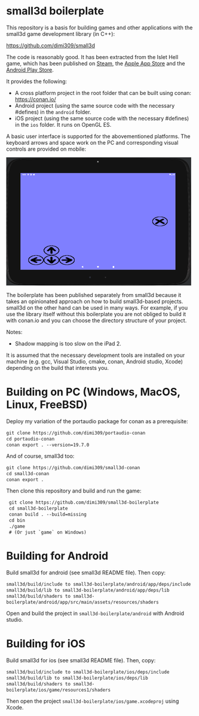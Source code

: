 small3d boilerplate
===================

This repository is a basis for building games and other
applications with the small3d game development library
(in C++):

https://github.com/dimi309/small3d

The code is reasonably good. It has been extracted from
the Islet Hell game, which has been published on [Steam](https://store.steampowered.com/app/2069750/Islet_Hell/),
the [Apple App Store](https://apps.apple.com/us/app/islet-hell/id1631875184) and the [Android Play Store](https://play.google.com/store/apps/details?id=dimi309.islethelladroid).

It provides the following:

- A cross platform project in the root folder that can be built using
  conan: https://conan.io/
- Android project (using the same source code with the necessary
  #defines) in the `android` folder.
- iOS project (using the same source code with the necessary
  #defines) in the `ios` folder. It runs on OpenGL ES.

A basic user interface is supported for the abovementioned platforms.
The keyboard arrows and space work on the PC and corresponding
visual controls are provided on mobile:

![mobile interface](mobile-interface.png)
  
The boilerplate has been published separately from small3d because it 
takes an opinionated approach on how to build small3d-based
projects. small3d on the other hand can be used in many ways.
For example, if you use the library itself without this boilerplate
you are not obliged to build it with conan.io and you can choose
the directory structure of your project.

Notes: 
- Shadow mapping is too slow on the iPad 2.

It is assumed that the necessary development tools are installed
on your machine (e.g. gcc, Visual Studio, cmake, conan, 
Android studio, Xcode) depending on the build that interests
you.

# Building on PC (Windows, MacOS, Linux, FreeBSD)

Deploy my variation of the portaudio package for conan as a prerequisite:

	git clone https://github.com/dimi309/portaudio-conan
	cd portaudio-conan
	conan export . --version=19.7.0
	
And of course, small3d too:

	git clone https://github.com/dimi309/small3d-conan
	cd small3d-conan
	conan export .
	 
Then clone this repository and build and run the game:

     git clone https://github.com/dimi309/small3d-boilerplate
     cd small3d-boilerplate
     conan build . --build=missing
     cd bin
     ./game
     # (Or just `game` on Windows)
	 

# Building for Android

Build small3d for android (see small3d README file). Then copy:

	small3d/build/include to small3d-boilerplate/android/app/deps/include
	small3d/build/lib to small3d-boilerplate/android/app/deps/lib
	small3d/build/shaders to small3d-boilerplate/android/app/src/main/assets/resources/shaders

Open and build the project in `small3d-boilerplate/android` with Android studio.

# Building for iOS

Build small3d for ios (see small3d README file). Then, copy:

	small3d/build/include to small3d-boilerplate/ios/deps/include
	small3d/build/lib to small3d-boilerplate/ios/deps/lib
	small3d/build/shaders to small3d-boilerplate/ios/game/resources1/shaders

Then open the project `small3d-boilerplate/ios/game.xcodeproj` using Xcode.
